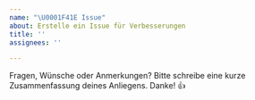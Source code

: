 ```yaml
---
name: "\U0001F41E Issue"
about: Erstelle ein Issue für Verbesserungen
title: ''
assignees: ''

---
```


Fragen, Wünsche oder Anmerkungen? Bitte schreibe eine kurze Zusammenfassung deines Anliegens. Danke! 👍


